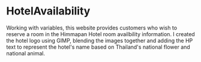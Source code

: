 # HotelAvailability

Working with variables, this website provides customers who wish to reserve a room in the Himmapan Hotel room availbility information. I created the hotel logo using GIMP, blending the images together and adding the HP text to represent the hotel's name based on Thailand's national flower and national animal. 
